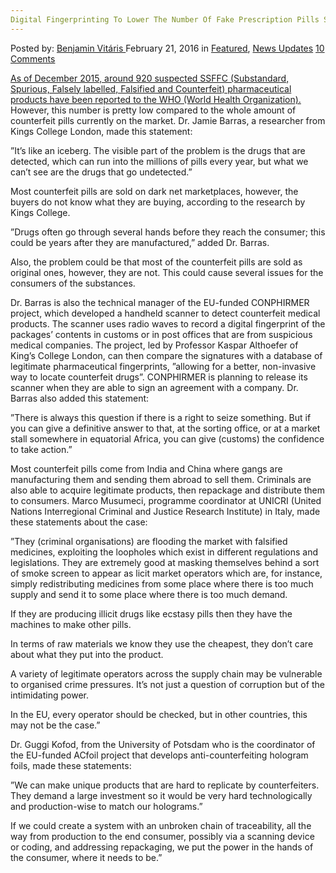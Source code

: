 ```yaml
---
Digital Fingerprinting To Lower The Number Of Fake Prescription Pills Sold
---
```

<article class="post-listing post-13289 post type-post status-publish format-standard has-post-thumbnail hentry  tag-digital tag-fake tag-fingerprinting tag-number tag-pills tag-prescription ">
    <div class="post-inner">
        <span>Posted by: <a href="https://www.deepdotweb.com/author/benjaminvi/" title="">Benjamin Vitáris </a></span>
    <span>February 21, 2016</span>
    <span>in <a href="https://www.deepdotweb.com/category/deepdot-news/" rel="category tag">Featured</a>, <a href="https://www.deepdotweb.com/category/news-updates/" rel="category tag">News Updates</a></span>
    <span><a href="https://www.deepdotweb.com/2016/02/21/digital-fingerprinting-to-lower-the-number-of-fake-prescription-pills-sold/#comments">10 Comments</a></span>
    </p>
    <div class="clear"></div>
    <div class="entry">
    <p><a href="http://horizon-magazine.eu/article/fingerprinting-stop-flow-dark-web-drugs_en.html">As of December 2015, around 920 suspected SSFFC (Substandard, Spurious, Falsely labelled, Falsified and Counterfeit) pharmaceutical products have been reported to the WHO (World Health Organization).</a> However, this number is pretty low compared to the whole amount of counterfeit pills currently on the market. Dr. Jamie Barras, a researcher from Kings College London, made this statement:</p>
    <p>”It’s like an iceberg. The visible part of the problem is the drugs that are detected, which can run into the millions of pills every year, but what we can’t see are the drugs that go undetected.”</p>
    <p>Most counterfeit pills are sold on dark net marketplaces, however, the buyers do not know what they are buying, according to the research by Kings College.</p>
    <p>”Drugs often go through several hands before they reach the consumer; this could be years after they are manufactured,” added Dr. Barras.</p>
    <p>Also, the problem could be that most of the counterfeit pills are sold as original ones, however, they are not. This could cause several issues for the consumers of the substances.</p>
    <p>Dr. Barras is also the technical manager of the EU-funded CONPHIRMER project, which developed a handheld scanner to detect counterfeit medical products. The scanner uses radio waves to record a digital fingerprint of the packages’ contents in customs or in post offices that are from suspicious medical companies. The project, led by Professor Kaspar Althoefer of King’s College London, can then compare the signatures with a database of legitimate pharmaceutical fingerprints, ”allowing for a better, non-invasive way to locate counterfeit drugs”. CONPHIRMER is planning to release its scanner when they are able to sign an agreement with a company. Dr. Barras also added this statement:</p>
    <p>”There is always this question if there is a right to seize something. But if you can give a definitive answer to that, at the sorting office, or at a market stall somewhere in equatorial Africa, you can give (customs) the confidence to take action.”</p>
    <p>Most counterfeit pills come from India and China where gangs are manufacturing them and sending them abroad to sell them. Criminals are also able to acquire legitimate products, then repackage and distribute them to consumers. Marco Musumeci, programme coordinator at UNICRI (United Nations Interregional Criminal and Justice Research Institute) in Italy, made these statements about the case:</p>
    <p>”They (criminal organisations) are flooding the market with falsified medicines, exploiting the loopholes which exist in different regulations and legislations. They are extremely good at masking themselves behind a sort of smoke screen to appear as licit market operators which are, for instance, simply redistributing medicines from some place where there is too much supply and send it to some place where there is too much demand.</p>
    <p>If they are producing illicit drugs like ecstasy pills then they have the machines to make other pills.</p>
    <p>In terms of raw materials we know they use the cheapest, they don’t care about what they put into the product.</p>
    <p>A variety of legitimate operators across the supply chain may be vulnerable to organised crime pressures. It’s not just a question of corruption but of the intimidating power.</p>
    <p>In the EU, every operator should be checked, but in other countries, this may not be the case.”</p>
    <p>Dr. Guggi Kofod, from the University of Potsdam who is the coordinator of the EU-funded ACfoil project that develops anti-counterfeiting hologram foils, made these statements:</p>
    <p>”We can make unique products that are hard to replicate by counterfeiters. They demand a large investment so it would be very hard technologically and production-wise to match our holograms.”</p>
    <p>If we could create a system with an unbroken chain of traceability, all the way from production to the end consumer, possibly via a scanning device or coding, and addressing repackaging, we put the power in the hands of the consumer, where it needs to be.”</p>
    </div>
    <span style="display:none"><a href="https://www.deepdotweb.com/tag/digital/" rel="tag">digital</a> <a href="https://www.deepdotweb.com/tag/fake/" rel="tag">fake</a> <a href="https://www.deepdotweb.com/tag/fingerprinting/" rel="tag">fingerprinting</a> <a href="https://www.deepdotweb.com/tag/number/" rel="tag">number</a> <a href="https://www.deepdotweb.com/tag/pills/" rel="tag">pills</a> <a href="https://www.deepdotweb.com/tag/prescription/" rel="tag">prescription</a> <a href="https://www.deepdotweb.com/tag/sold/" rel="tag">sold</a></span> <span style="display:none" class="updated">2016-02-21</span>
    <div style="display:none" class="vcard author" itemprop="author" itemscope itemtype="http://schema.org/Person"><strong class="fn" itemprop="name"><a href="https://www.deepdotweb.com/author/benjaminvi/" title="Posts by Benjamin Vitáris" rel="author">Benjamin Vitáris</a></strong></div>
    </div>
</article>

